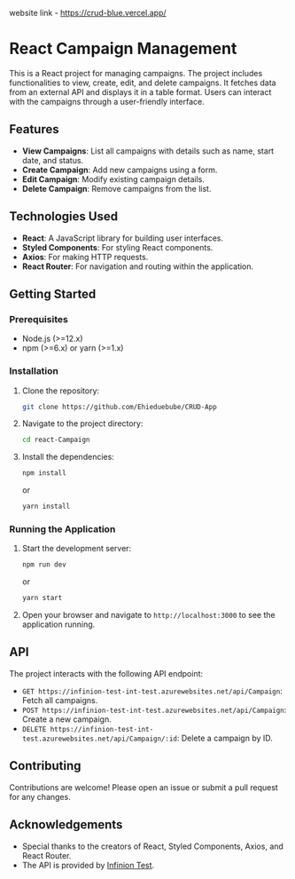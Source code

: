 website link - https://crud-blue.vercel.app/
# React Campaign Management

This is a React project for managing campaigns. The project includes functionalities to view, create, edit, and delete campaigns. It fetches data from an external API and displays it in a table format. Users can interact with the campaigns through a user-friendly interface.

## Features

- **View Campaigns**: List all campaigns with details such as name, start date, and status.
- **Create Campaign**: Add new campaigns using a form.
- **Edit Campaign**: Modify existing campaign details.
- **Delete Campaign**: Remove campaigns from the list.

## Technologies Used

- **React**: A JavaScript library for building user interfaces.
- **Styled Components**: For styling React components.
- **Axios**: For making HTTP requests.
- **React Router**: For navigation and routing within the application.

## Getting Started

### Prerequisites

- Node.js (>=12.x)
- npm (>=6.x) or yarn (>=1.x)

### Installation

1. Clone the repository:

    ```sh
    git clone https://github.com/Ehieduebube/CRUD-App
    ```

2. Navigate to the project directory:

    ```sh
    cd react-Campaign
    ```

3. Install the dependencies:

    ```sh
    npm install
    ```

    or

    ```sh
    yarn install
    ```

### Running the Application

1. Start the development server:

    ```sh
    npm run dev
    ```

    or

    ```sh
    yarn start
    ```

2. Open your browser and navigate to `http://localhost:3000` to see the application running.


## API

The project interacts with the following API endpoint:

- `GET https://infinion-test-int-test.azurewebsites.net/api/Campaign`: Fetch all campaigns.
- `POST https://infinion-test-int-test.azurewebsites.net/api/Campaign`: Create a new campaign.
- `DELETE https://infinion-test-int-test.azurewebsites.net/api/Campaign/:id`: Delete a campaign by ID.


## Contributing

Contributions are welcome! Please open an issue or submit a pull request for any changes.


## Acknowledgements

- Special thanks to the creators of React, Styled Components, Axios, and React Router.
- The API is provided by [Infinion Test](https://infinion-test-int-test.azurewebsites.net/index.html).

